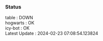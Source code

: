 ### Status


table : DOWN  
hogwarts : OK  
icy-bot : OK  
Latest Update : 2024-02-23 07:08:54.123824
